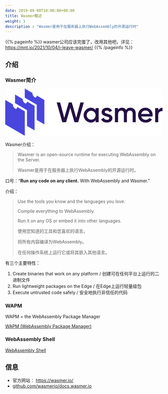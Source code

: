 ```yaml
---
date: 2019-09-08T18:00:00+08:00
title: Wasmer概述
weight: 1
description : "Wasmer是用于在服务器上执行WebAssembly的开源运行时"
---
```


{{% pageinfo %}}
wasmer公司应该完蛋了，改用其他吧，详见：
https://mnt.io/2021/10/04/i-leave-wasmer/
{{% /pageinfo %}}

## 介绍

### Wasmer简介

![](images/wasmer-logo.png)

Wasmer介绍：

> Wasmer is an open-source runtime for executing WebAssembly on the Server.
>
> Wasmer是用于在服务器上执行WebAssembly的开源运行时。

口号：“**Run any code on any client.** With WebAssembly and Wasmer.”

介绍：

> Use the tools you know and the languages you love. 
>
> Compile everything to WebAssembly. 
>
> Run it on any OS or embed it into other languages.
>
> 使用您知道的工具和您喜欢的语言。
>
> 将所有内容编译为WebAssembly。 
>
> 在任何操作系统上运行它或将其嵌入其他语言。

有三个主要特性：

1. Create binaries that work on any platform / 创建可在任何平台上运行的二进制文件
2. Run lightweight packages on the Edge / 在Edge上运行轻量级包
3. Execute untrusted code safely / 安全地执行非信任的代码

### WAPM

WAPM = the WebAssembly Package Manager

[WAPM (WebAssembly Package Manager)](https://docs.wasmer.io/ecosystem/wapm)

### WebAssembly Shell

[WebAssembly Shell](https://docs.wasmer.io/ecosystem/webassembly.sh)

## 信息

- 官方网站： https://wasmer.io/
- [github.com/wasmerio/docs.wasmer.io](https://github.com/wasmerio/docs.wasmer.io)